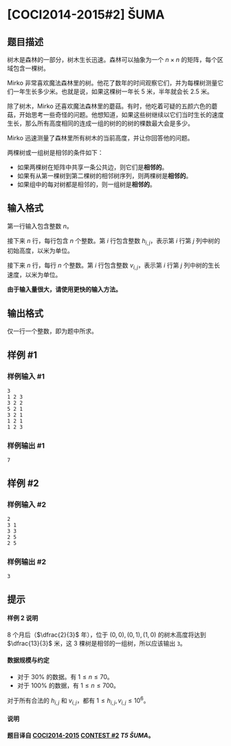 # [COCI2014-2015#2] ŠUMA

## 题目描述

树木是森林的一部分，树木生长迅速。森林可以抽象为一个 $n\times n$ 的矩阵，每个区域包含一棵树。

Mirko 非常喜欢魔法森林里的树。他花了数年的时间观察它们，并为每棵树测量它们一年生长多少米。也就是说，如果这棵树一年长 $5$ 米，半年就会长 $2.5$ 米。

除了树木，Mirko 还喜欢魔法森林里的蘑菇。有时，他吃着可疑的五颜六色的蘑菇，开始思考一些奇怪的问题。他想知道，如果这些树继续以它们当时生长的速度生长，那么所有高度相同的连成一组的树的的树的棵数最大会是多少。

Mirko 迅速测量了森林里所有树木的当前高度，并让你回答他的问题。

两棵树或一组树是相邻的条件如下：

- 如果两棵树在矩阵中共享一条公共边，则它们是**相邻的**。
- 如果有从第一棵树到第二棵树的相邻树序列，则两棵树是**相邻的**。
- 如果组中的每对树都是相邻的，则一组树是**相邻的**。

## 输入格式

第一行输入包含整数 $n$。

接下来 $n$ 行，每行包含 $n$ 个整数。第 $i$ 行包含整数 $h_{i,j}$，表示第 $i$ 行第 $j$ 列中树的初始高度，以米为单位。

接下来 $n$ 行，每行 $n$ 个整数。第 $i$ 行包含整数 $v_{i,j}$，表示第 $i$ 行第 $j$ 列中树的生长速度，以米为单位。

**由于输入量很大，请使用更快的输入方法。**

## 输出格式

仅一行一个整数，即为题中所求。

## 样例 #1

### 样例输入 #1
```
3
1 2 3
3 2 2
5 2 1
3 2 1
1 2 1
1 2 3
```

### 样例输出 #1

```
7
```

## 样例 #2

### 样例输入 #2
```
2
3 1
3 3
2 5
2 5
```

### 样例输出 #2

```
3
```

## 提示

#### 样例 2 说明

$8$ 个月后（$\dfrac{2}{3}$ 年），位于 $(0,0),(0,1),(1,0)$ 的树木高度将达到 $\dfrac{13}{3}$ 米，这 $3$ 棵树是相邻的一组树，所以应该输出 `3`。

#### 数据规模与约定

- 对于 $30\%$ 的数据。有 $1\le n\le 70$。
- 对于 $100\%$ 的数据，有 $1\le n\le 700$。

对于所有合法的 $h_{i,j}$ 和 $v_{i,j}$，都有 $1\le h_{i,j},v_{i,j}\le 10^6$。

#### 说明

**题目译自 [COCI2014-2015](https://hsin.hr/coci/archive/2014_2015/) [CONTEST #2](https://hsin.hr/coci/archive/2014_2015/contest2_tasks.pdf) _T5 ŠUMA_。**
